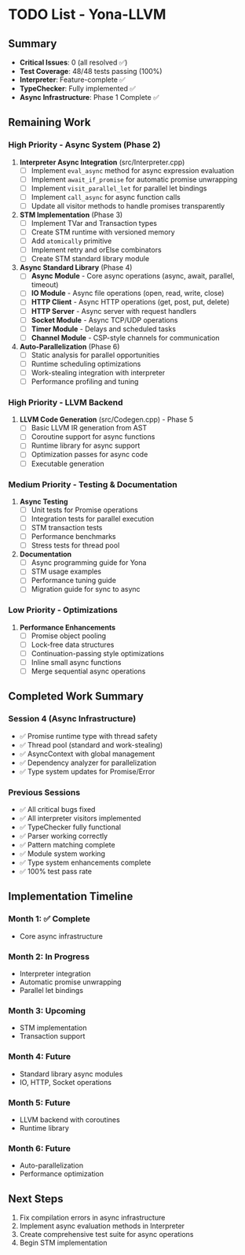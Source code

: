 # TODO List - Yona-LLVM

## Summary
- **Critical Issues**: 0 (all resolved ✅)
- **Test Coverage**: 48/48 tests passing (100%)
- **Interpreter**: Feature-complete ✅
- **TypeChecker**: Fully implemented ✅
- **Async Infrastructure**: Phase 1 Complete ✅

## Remaining Work

### High Priority - Async System (Phase 2)

1. **Interpreter Async Integration** (src/Interpreter.cpp)
   - [ ] Implement `eval_async` method for async expression evaluation
   - [ ] Implement `await_if_promise` for automatic promise unwrapping
   - [ ] Implement `visit_parallel_let` for parallel let bindings
   - [ ] Implement `call_async` for async function calls
   - [ ] Update all visitor methods to handle promises transparently

2. **STM Implementation** (Phase 3)
   - [ ] Implement TVar and Transaction types
   - [ ] Create STM runtime with versioned memory
   - [ ] Add `atomically` primitive
   - [ ] Implement retry and orElse combinators
   - [ ] Create STM standard library module

3. **Async Standard Library** (Phase 4)
   - [ ] **Async Module** - Core async operations (async, await, parallel, timeout)
   - [ ] **IO Module** - Async file operations (open, read, write, close)
   - [ ] **HTTP Client** - Async HTTP operations (get, post, put, delete)
   - [ ] **HTTP Server** - Async server with request handlers
   - [ ] **Socket Module** - Async TCP/UDP operations
   - [ ] **Timer Module** - Delays and scheduled tasks
   - [ ] **Channel Module** - CSP-style channels for communication

4. **Auto-Parallelization** (Phase 6)
   - [ ] Static analysis for parallel opportunities
   - [ ] Runtime scheduling optimizations
   - [ ] Work-stealing integration with interpreter
   - [ ] Performance profiling and tuning

### High Priority - LLVM Backend

1. **LLVM Code Generation** (src/Codegen.cpp) - Phase 5
   - [ ] Basic LLVM IR generation from AST
   - [ ] Coroutine support for async functions
   - [ ] Runtime library for async support
   - [ ] Optimization passes for async code
   - [ ] Executable generation

### Medium Priority - Testing & Documentation

1. **Async Testing**
   - [ ] Unit tests for Promise operations
   - [ ] Integration tests for parallel execution
   - [ ] STM transaction tests
   - [ ] Performance benchmarks
   - [ ] Stress tests for thread pool

2. **Documentation**
   - [ ] Async programming guide for Yona
   - [ ] STM usage examples
   - [ ] Performance tuning guide
   - [ ] Migration guide for sync to async

### Low Priority - Optimizations

1. **Performance Enhancements**
   - [ ] Promise object pooling
   - [ ] Lock-free data structures
   - [ ] Continuation-passing style optimizations
   - [ ] Inline small async functions
   - [ ] Merge sequential async operations

## Completed Work Summary

### Session 4 (Async Infrastructure)
- ✅ Promise runtime type with thread safety
- ✅ Thread pool (standard and work-stealing)
- ✅ AsyncContext with global management
- ✅ Dependency analyzer for parallelization
- ✅ Type system updates for Promise/Error

### Previous Sessions
- ✅ All critical bugs fixed
- ✅ All interpreter visitors implemented
- ✅ TypeChecker fully functional
- ✅ Parser working correctly
- ✅ Pattern matching complete
- ✅ Module system working
- ✅ Type system enhancements complete
- ✅ 100% test pass rate

## Implementation Timeline

### Month 1: ✅ Complete
- Core async infrastructure

### Month 2: In Progress
- Interpreter integration
- Automatic promise unwrapping
- Parallel let bindings

### Month 3: Upcoming
- STM implementation
- Transaction support

### Month 4: Future
- Standard library async modules
- IO, HTTP, Socket operations

### Month 5: Future
- LLVM backend with coroutines
- Runtime library

### Month 6: Future
- Auto-parallelization
- Performance optimization

## Next Steps
1. Fix compilation errors in async infrastructure
2. Implement async evaluation methods in Interpreter
3. Create comprehensive test suite for async operations
4. Begin STM implementation
